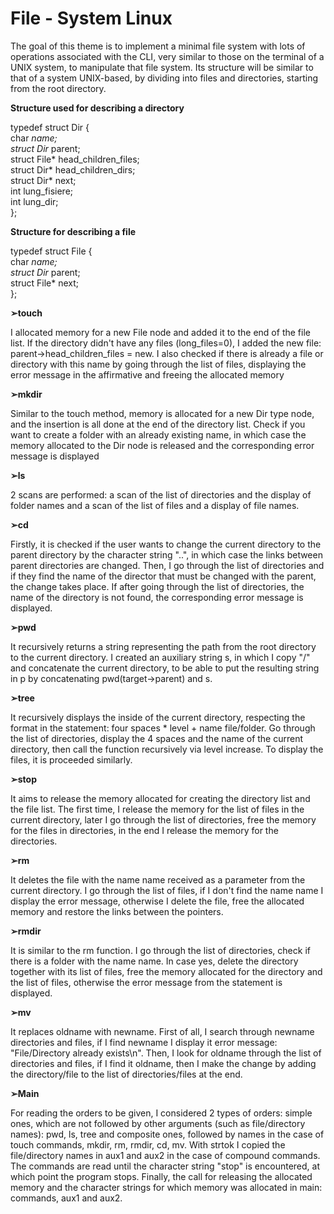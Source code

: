 # File - System Linux

The goal of this theme is to implement a minimal file system with lots of operations associated with the CLI, very similar to those on the terminal of a UNIX system, to manipulate that file system. Its structure will be similar to that of a system UNIX-based, by dividing into files and directories, starting from 
the root directory.

**Structure used for describing a directory**

typedef struct Dir {\
char *name;\
    struct Dir* parent;\
	  struct File* head_children_files;\
	  struct Dir* head_children_dirs;\
	  struct Dir* next;\
	  int lung_fisiere;\
	  int lung_dir;\
};

**Structure for describing a file**

typedef struct File {\
	  char *name;\
	  struct Dir* parent;\
	  struct File* next;\
};


**➢touch** 

I allocated memory for a new File node and added it to the end of the file list. If the directory didn't have any files (long_files=0), I added the new file: parent->head_children_files = new. I also checked if there is already a file or directory with this name by going through the list of files, displaying the error message in the affirmative and freeing the allocated memory

**➢mkdir**

Similar to the touch method, memory is allocated for a new Dir type node, and the insertion is all done at the end of the directory list. Check if you want to create a folder with an already existing name, in which case the memory allocated to the Dir node is released and the corresponding error message is displayed

**➢ls**

2 scans are performed: a scan of the list of directories and the display of folder names and a scan of the list of files and a display of file names.

**➢cd** 

Firstly, it is checked if the user wants to change the current directory to the parent directory by the character string "..", in which case the links between parent directories are changed. Then, I go through the list of directories and if they find the name of the director that must be changed with the parent, the change takes place. If after going through the list of directories, the name of the directory is not found, the corresponding error message is displayed.

**➢pwd**

It recursively returns a string representing the path from the root directory to the current directory. I created an auxiliary string s, in which I copy "/" and concatenate the current directory, to be able to put the resulting string in p by concatenating pwd(target->parent) and s.

**➢tree**

It recursively displays the inside of the current directory, respecting the format in the statement: four spaces * level + name file/folder. Go through the list of directories, display the 4 spaces and the name of the current directory, then call the function recursively via
level increase. To display the files, it is proceeded similarly.

**➢stop**

It aims to release the memory allocated for creating the directory list and the file list. The first time, I release the memory for the list of files in the current directory, later I go through the list of directories, free the memory for the files in directories, in the end I release the memory for the directories.

**➢rm**

It deletes the file with the name name received as a parameter from the current directory. I go through the list of files, if I don't find the name
name I display the error message, otherwise I delete the file, free the allocated memory and restore the links between the pointers.

**➢rmdir**

It is similar to the rm function. I go through the list of directories, check if there is a folder with the name name. In case yes, delete the directory together with its list of files, free the memory allocated for the directory and the list of files, otherwise the error message from the statement is displayed.

**➢mv**

It replaces oldname with newname. First of all, I search through newname directories and files, if I find newname I display it error message: "File/Directory already exists\n". Then, I look for oldname through the list of directories and files, if I find it oldname, then I make the change by adding the directory/file to the list of directories/files at the end.

**➢Main**

For reading the orders to be given, I considered 2 types of orders: simple ones, which are not followed by other arguments (such as file/directory names): pwd, ls, tree and composite ones, followed by names in the case of touch commands, mkdir, rm, rmdir, cd, mv. With strtok I copied the file/directory names in aux1 and aux2 in the case of compound commands. The commands are read until the character string "stop" is encountered, at which point the program stops. Finally, the call for releasing the allocated memory and the character strings for which memory was allocated in main: commands, aux1 and aux2.
